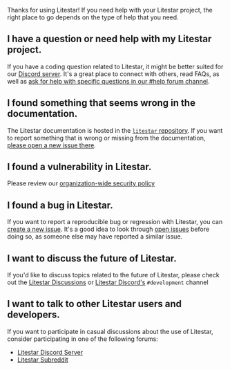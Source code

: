 Thanks for using Litestar! If you need help with your Litestar project, the right place to go depends on the type of help that you need.

## I have a question or need help with my Litestar project.

If you have a coding question related to Litestar, it might be better suited for our [Discord server][discord]. 
It's a great place to connect with others, read FAQs, as well as [ask for help with specific questions in our #help forum channel][discordhelp].

## I found something that seems wrong in the documentation.

The Litestar documentation is hosted in the [`litestar` repository][repo]. 
If you want to report something that is wrong or missing from the documentation, [please open a new issue there][repo-newissue].

## I found a vulnerability in Litestar.

Please review our [organization-wide security policy][security]

## I found a bug in Litestar.

If you want to report a reproducible bug or regression with Litestar, 
you can [create a new issue][bugreport]. 
It's a good idea to look through [open issues][openissues] before doing so, 
as someone else may have reported a similar issue.

## I want to discuss the future of Litestar.

If you'd like to discuss topics related to the future of Litestar, 
please check out the [Litestar Discussions][ghdiscussions] or [Litestar Discord's][discord] `#development` channel

## I want to talk to other Litestar users and developers.

If you want to participate in casual discussions about the use of Litestar, 
consider participating in one of the following forums:

- [Litestar Discord Server][discord]
- [Litestar Subreddit][subreddit]

[discord]: https://discord.gg/X3FJqy8d2j
[discordhelp]: https://discord.gg/3vB3U8VPDP
[subreddit]: https://www.reddit.com/r/litestar
[ghdiscussions]: https://github.com/orgs/litestarapi/discussions
[repo]: https://github.com/litestarapi/litestar
[repo-newissue]: https://github.com/litestarapi/litestar/issues/new/choose
[openissues]: https://github.com/search?q=user%litestarapi+state%3Aopen&type=Issues&ref=advsearch&l=&l=
[bugreport]: https://github.com/litestarapi/litestar/issues/new?assignees=&labels=bug%2C+triage+required&template=bug_report.md&title=Bug%3A+
[security]: https://github.com/litestarapi/.github/security/policy
